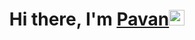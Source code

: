<div align="center">
   <h1>Hi there, I'm <a href="https://github.com/Pavan583/">Pavan</a><img src="https://media.giphy.com/media/hvRJCLFzcasrR4ia7z/giphy.gif" width="25px"></h1>
</div>

